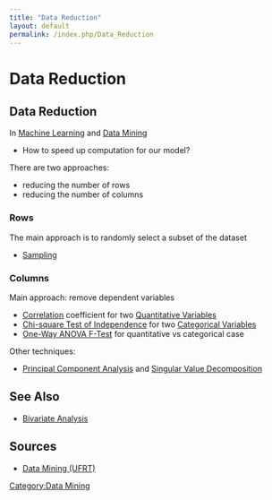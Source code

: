 ```yaml
---
title: "Data Reduction"
layout: default
permalink: /index.php/Data_Reduction
---
```


# Data Reduction

## Data Reduction
In [Machine Learning](Machine_Learning) and [Data Mining](Data_Mining)
- How to speed up computation for our model?


There are two approaches: 
- reducing the number of rows 
- reducing the number of columns 


### Rows
The main approach is to randomly select a subset of the dataset 
- [Sampling](Sampling)


### Columns
Main approach: remove dependent variables
- [Correlation](Correlation) coefficient for two [Quantitative Variables](Quantitative_Variables)
- [Chi-square Test of Independence](Chi-square_Test_of_Independence) for two [Categorical Variables](Categorical_Variables)
- [One-Way ANOVA F-Test](One-Way_ANOVA_F-Test) for quantitative vs categorical case


Other techniques:
- [Principal Component Analysis](Principal_Component_Analysis) and [Singular Value Decomposition](Singular_Value_Decomposition)


## See Also
- [Bivariate Analysis](Bivariate_Analysis)

## Sources
- [Data Mining (UFRT)](Data_Mining_(UFRT))

[Category:Data Mining](Category_Data_Mining)